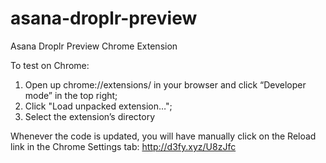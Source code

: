 # asana-droplr-preview
Asana Droplr Preview Chrome Extension

To test on Chrome:

1. Open up chrome://extensions/ in your browser and click “Developer mode” in the top right;
2. Click "Load unpacked extension…";
3. Select the extension’s directory

Whenever the code is updated, you will have manually click on the Reload link in the Chrome Settings tab:
http://d3fy.xyz/U8zJfc
